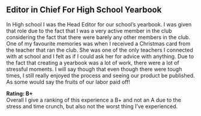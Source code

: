 ## Editor in Chief For High School Yearbook

In High school I was the Head Editor for our school’s yearbook. I was given that role due to the fact that I was a very active member in the club considering the fact that there were barely any other members in the club. One of my favourite memories was when I received a Christmas card from the teacher that ran the club. She was one of the only teachers I connected with at school and I felt as if I could ask her for advice with anything. Due to the fact that creating a yearbook was a lot of work, there were a lot of stressful moments. I will say though that even though there were tough times, I still really enjoyed the process and seeing our product be published. As some would say the fruits of our labor paid off!

**Rating: B+** <br>
Overall I give a ranking of this experience a B+ and not an A due to the stress and time crunch, but also not the worst thing I’ve experienced.

